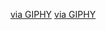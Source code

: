 
<!--Lofiboy-->


[via GIPHY](https://giphy.com/gifs/animation-abstract-pixel-art-R8cVaq7Q3e99mZE5Za)
[via GIPHY](https://media.giphy.com/media/Rpl1sod1vCXK0L2SUN/giphy.gif)

<div align="center">
  
